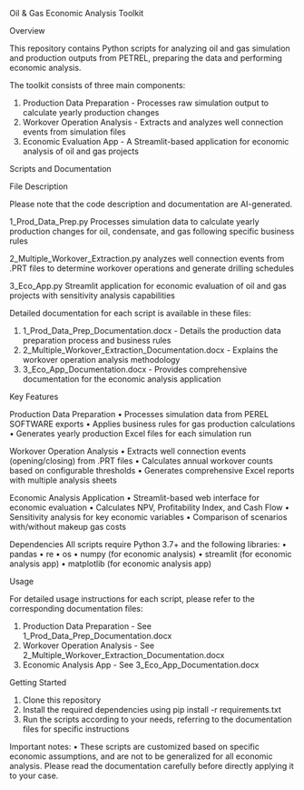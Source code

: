Oil & Gas Economic Analysis Toolkit

Overview

This repository contains Python scripts for analyzing oil and gas simulation and production outputs from PETREL, preparing the data and performing economic analysis.

The toolkit consists of three main components:
1.	Production Data Preparation - Processes raw simulation output to calculate yearly production changes
2.	Workover Operation Analysis - Extracts and analyzes well connection events from simulation files
3.	Economic Evaluation App - A Streamlit-based application for economic analysis of oil and gas projects

Scripts and Documentation

File	Description

Please note that the code description and documentation are AI-generated.

1_Prod_Data_Prep.py	Processes simulation data to calculate yearly production changes for oil, condensate, and gas following specific business rules

2_Multiple_Workover_Extraction.py	analyzes well connection events from .PRT files to determine workover operations and generate drilling schedules

3_Eco_App.py	Streamlit application for economic evaluation of oil and gas projects with sensitivity analysis capabilities

Detailed documentation for each script is available in these files:
1.	1_Prod_Data_Prep_Documentation.docx - Details the production data preparation process and business rules
2.	2_Multiple_Workover_Extraction_Documentation.docx - Explains the workover operation analysis methodology
3.	3_Eco_App_Documentation.docx - Provides comprehensive documentation for the economic analysis application

Key Features

Production Data Preparation
•	Processes simulation data from PEREL SOFTWARE exports
•	Applies business rules for gas production calculations
•	Generates yearly production Excel files for each simulation run

Workover Operation Analysis
•	Extracts well connection events (opening/closing) from .PRT files
•	Calculates annual workover counts based on configurable thresholds
•	Generates comprehensive Excel reports with multiple analysis sheets

Economic Analysis Application
•	Streamlit-based web interface for economic evaluation
•	Calculates NPV, Profitability Index, and Cash Flow
•	Sensitivity analysis for key economic variables
•	Comparison of scenarios with/without makeup gas costs

Dependencies
All scripts require Python 3.7+ and the following libraries:
•	pandas
•	re
•	os
•	numpy (for economic analysis)
•	streamlit (for economic analysis app)
•	matplotlib (for economic analysis app)

Usage

For detailed usage instructions for each script, please refer to the corresponding documentation files:
1.	Production Data Preparation - See 1_Prod_Data_Prep_Documentation.docx
2.	Workover Operation Analysis - See 2_Multiple_Workover_Extraction_Documentation.docx
3.	Economic Analysis App - See 3_Eco_App_Documentation.docx

Getting Started
1.	Clone this repository
2.	Install the required dependencies using pip install -r requirements.txt
3.	Run the scripts according to your needs, referring to the documentation files for specific instructions

Important notes:
•	These scripts are customized based on specific economic assumptions, and are not to be generalized for all economic analysis. Please read the documentation carefully before directly applying it to your case.
